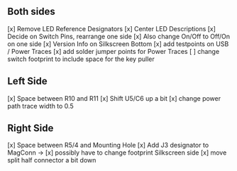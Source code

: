 ## Both sides

[x] Remove LED Reference Designators
[x] Center LED Descriptions
[x] Decide on Switch Pins, rearrange one side
[x] Also change On/Off to Off/On on one side
[x] Version Info on Silkscreen Bottom
[x] add testpoints on USB / Power Traces
[x] add solder jumper points for Power Traces
[ ] change switch footprint to include space for the key puller


## Left Side

[x] Space between R10 and R11
[x] Shift U5/C6 up a bit
[x] change power path trace width to 0.5


## Right Side

[x] Space between R5/4 and Mounting Hole
[x] Add J3 designator to MagConn ->
[x] possibly have to change footprint Silkscreen side
[x] move split half connector a bit down

